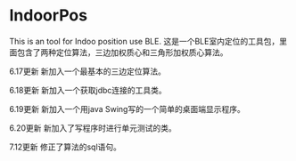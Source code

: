# IndoorPos
This is an tool for Indoo position use BLE. 
这是一个BLE室内定位的工具包，里面包含了两种定位算法，三边加权质心和三角形加权质心算法。

6.17更新 新加入一个最基本的三边定位算法。

6.18更新 新加入一个获取jdbc连接的工具类。

6.19更新 新加入一个用java Swing写的一个简单的桌面端显示程序。

6.20更新 新加入了写程序时进行单元测试的类。

7.12更新 修正了算法的sql语句。
